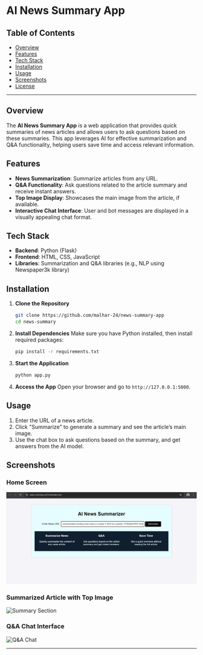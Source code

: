 # AI News Summary App

## Table of Contents
- [Overview](#overview)
- [Features](#features)
- [Tech Stack](#tech-stack)
- [Installation](#installation)
- [Usage](#usage)
- [Screenshots](#screenshots)
- [License](#license)

---

## Overview

The **AI News Summary App** is a web application that provides quick summaries of news articles and allows users to ask questions based on these summaries. This app leverages AI for effective summarization and Q&A functionality, helping users save time and access relevant information.

## Features

- **News Summarization**: Summarize articles from any URL.
- **Q&A Functionality**: Ask questions related to the article summary and receive instant answers.
- **Top Image Display**: Showcases the main image from the article, if available.
- **Interactive Chat Interface**: User and bot messages are displayed in a visually appealing chat format.

## Tech Stack

- **Backend**: Python (Flask)
- **Frontend**: HTML, CSS, JavaScript
- **Libraries**: Summarization and Q&A libraries (e.g., NLP using Newspaper3k library)

## Installation

1. **Clone the Repository**
   ```bash
   git clone https://github.com/malhar-24/news-summary-app
   cd news-summary
   ```

2. **Install Dependencies**
   Make sure you have Python installed, then install required packages:
   ```bash
   pip install -r requirements.txt
   ```

3. **Start the Application**
   ```bash
   python app.py
   ```

4. **Access the App**
   Open your browser and go to `http://127.0.0.1:5000`.

## Usage

1. Enter the URL of a news article.
2. Click "Summarize" to generate a summary and see the article’s main image.
3. Use the chat box to ask questions based on the summary, and get answers from the AI model.

## Screenshots

### Home Screen
![Home Screen](photos/Screenshot(2).png)

### Summarized Article with Top Image
![Summary Section](images/summary_section.png)

### Q&A Chat Interface
![Q&A Chat](images/chat_interface.png)

---
